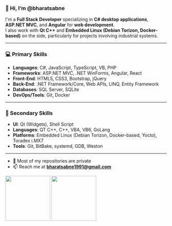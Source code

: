 ### 👋 Hi, I’m @bharatsabne

I'm a **Full Stack Developer** specializing in **C# desktop applications**, **ASP.NET MVC**, and **Angular** for **web development**.  
I also work with **Qt C++** and **Embedded Linux (Debian Torizon, Docker-based)** on the side, particularly for projects involving industrial systems.

---

### 💻 Primary Skills

- **Languages**: C#, JavaScript, TypeScript, VB, PHP  
- **Frameworks**: ASP.NET MVC, .NET WinForms, Angular, React
- **Front-End**: HTML5, CSS3, Bootstrap, jQuery  
- **Back-End**: .NET Framework/Core, Web APIs, LINQ, Entity Framework  
- **Databases**: SQL Server, SQLite
- **DevOps/Tools**: Git, Docker  

---

### 🔧 Secondary Skills

- **UI**: Qt (Widgets), Shell Script
- **Languages**: QT C++, C++, VBA, VB6, GoLang 
- **Platforms**: Embedded Linux (Debian Torizon, Docker-based, Yocto), Toradex i.MX7
- **Tools**: Git, BitBake, systemd, GDB, Weston  

---

- 🙈 Most of my repositories are private  
- 📫 Reach me at **bharatsabne1991@gmail.com**

<!---
bharatsabne/bharatsabne is a ✨ special ✨ repository because its `README.md` (this file) appears on your GitHub profile.
You can click the Preview link to take a look at your changes.
--->

<p>
  <img src="https://github-readme-stats.vercel.app/api?username=bharatsabne&show_icons=true&theme=default&count_private=true" height="140" />
  <img src="https://github-readme-stats.vercel.app/api/top-langs/?username=bharatsabne&layout=compact&count_private=true" height="140" />
</p>
